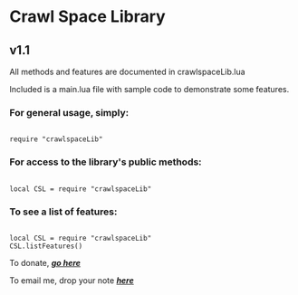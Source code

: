 # Crawl Space Library

## v1.1

All methods and features are documented in crawlspaceLib.lua

Included is a main.lua file with sample code to demonstrate some features.


### For general usage, simply:

<code>
require "crawlspaceLib"
</code>


### For access to the library's public methods:

<code>
local CSL = require "crawlspaceLib"
</code>


### To see a list of features:

<code>
local CSL = require "crawlspaceLib"
CSL.listFeatures()
</code>



To donate, ___[go here](http://www.crawlspacegames.com/crawl-space-corona-sdk-library/ "Donate")___

To email me, drop your note ___[here](mailto:adam@crawlspacegames.com "Email")___
